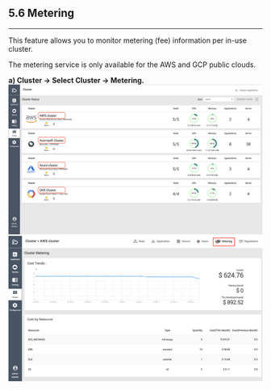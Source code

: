 ## 5.6 Metering

---

This feature allows you to monitor metering \(fee\) information per in-use cluster.

The metering service is only available for the AWS and GCP public clouds.

**a\) Cluster → Select Cluster → Metering.**![](/assets/EN/2.5/5.6_1.png)![](/assets/EN/2.5/5.6_2.png)

